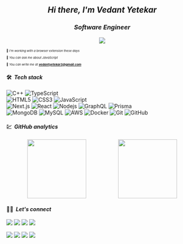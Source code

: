 <h2 align="center"><em>Hi there, I'm Vedant Yetekar</em></h2>
<h3 align="center"><em>Software Engineer</em></h3>

<p align="center">
  <img src="https://komarev.com/ghpvc/?username=vedanty3&color=blueviolet&style=flat">
</p>

<p style="font-size:8px;">🌱 <em>I'm working with a browser extension these days</em></p>
<p style="font-size:8px;">💬 <em>You can ask me about JavaScript</em></p>
<p style="font-size:8px;">📮 <em>You can write me at <strong><a href="mailto:vedantyetekar3@gmail.com">vedantyetekar3@gmail.com</a></strong></em></p>

#### 🛠 ***&nbsp;Tech stack***
![C++](https://img.shields.io/badge/C%2B%2B-00599C?style=flat&logo=c%2B%2B&logoColor=white)
![TypeScript](https://img.shields.io/badge/-TypeScript-F3F0E8?style=flat&logo=typescript&logoColor=#7CB9E8)
<br>
![HTML5](https://img.shields.io/badge/-HTML5-%23E44D27?style=flat&logo=html5&logoColor=ffffff)
![CSS3](https://img.shields.io/badge/-CSS3-%231572B6?style=flat&logo=css3)
![JavaScript](https://img.shields.io/badge/-JavaScript-%23F7DF1C?style=flat&logo=javascript&logoColor=000000&labelColor=%23F7DF1C&color=%23FFCE5A)
<br>
![Next.js](https://img.shields.io/badge/-Next.js-302F2C?style=flat&logo=next.js&logoColor=#7CB9E8)
![React](https://img.shields.io/badge/-React.js-F0F8FF?style=flat&logo=react&logoColor=007FFF)
![Nodejs](https://img.shields.io/badge/-Node.js-339933?style=flat&logo=Node.js&logoColor=ffffff)
![GraphQL](https://img.shields.io/badge/-GraphQL-f7f5ef?style=flat&logo=graphql&logoColor=FF69B4)
![Prisma](https://img.shields.io/badge/-Prisma-f7f5ef?style=flat&logo=prisma&logoColor=000042)
<br>
![MongoDB](https://img.shields.io/badge/MongoDB-4EA94B?style=flat&logo=mongodb&logoColor=white)
![MySQL](https://img.shields.io/badge/-MySQL-F8F7F2?style=flat&logo=mysql&logoColor=#7CB9E8)
![AWS](https://img.shields.io/badge/AWS-232F32?style=flat&logo=AmazonAWS&logoColor=white)
![Docker](https://img.shields.io/badge/-Docker-F9F6EE?style=flat&logo=docker&logoColor=0000FF)
![Git](https://img.shields.io/badge/-Git-%23F05032?style=flat&logo=git&logoColor=%23ffffff)
![GitHub](https://img.shields.io/badge/-GitHub-181717?style=flat&logo=github)
<br/>

#### 💹 ***&nbsp;GitHub analytics***
<div style="display: flex; gap:30px; align-items: center; justify-content:space-evenly;">
	<img style="height:155px" src="https://github-readme-stats.vercel.app/api?username=vedanty3&theme=chartreuse-dark&show_icons=true&hide_border=true&count_private=true"/>
	<img style="height:155px" src="https://github-readme-streak-stats.herokuapp.com/?user=vedanty3&theme=chartreuse-dark&hide_border=true"/>
</div>

#### 🤝🏻 ***&nbsp;Let's connect***
<p>
<a href="https://medium.com/@vedanty3"><img src="https://img.shields.io/badge/-vedaanty3-000000?style=flat&logo=medium"/></a>
<a href="buymeacoffee.com/vedaanty3"><img src="https://img.shields.io/badge/-vedaanty3-000000?style=flat&logo=buymeacoffee"/></a>
<a href="https://twitter.com/vedaanty3"><img src="https://img.shields.io/badge/-vedaanty3-000000?style=flat&logo=x"/></a>
<a href="https://www.instagram.com/vedanty3/"><img src="https://img.shields.io/badge/-vedanty3-ffffff?style=flat&logo=instagram"/></a>
</p>
<p>
<a href="https://linkedin.com/in/vedanty3"><img src="https://img.shields.io/badge/-vedanty3-0077B5?style=flat&logo=Linkedin&logoColor=white"/></a>
<a href="mailto:vedantyetekar3@gmail.com"><img src="https://img.shields.io/badge/-vedantyetekar3@gmail.com-D14836?style=flat&logo=Gmail&logoColor=white"/></a>
<a href="https://leetcode.com/u/vedanty3"><img src="https://img.shields.io/badge/-vedanty3-282828?style=flat&logo=leetcode&logoColor=eff2f699"/></a>
<a href="https://www.geeksforgeeks.org/user/vedantyetekar/?utm_source=geeksforgeeks&utm_medium=my_profile&utm_campaign=auth_user"><img src="https://img.shields.io/badge/-vedantyetekar-white?style=flat&logo=geeksforgeeks&logoColor=eff2f699"/></a>
</p>
